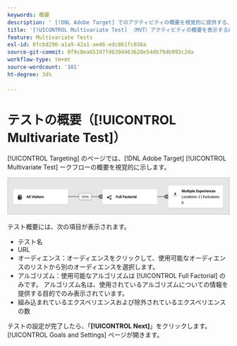 ```yaml
---
keywords: 概要
description: ' [!DNL Adobe Target] でのアクティビティの概要を視覚的に提供する、[!UICONTROL Multivariate Test] （MVT）アクティビティの概要を表示します。'
title: '[!UICONTROL Multivariate Test] （MVT）アクティビティの概要を表示するにはどうすればよいですか？'
feature: Multivariate Tests
exl-id: 8fcbd296-a1a9-42a1-ae46-edc861fc036a
source-git-commit: 8f9c0ea65197fd639d463628e54db79db993c2da
workflow-type: tm+mt
source-wordcount: '101'
ht-degree: 34%

---
```


# テストの概要（[!UICONTROL Multivariate Test]）

[!UICONTROL Targeting] のページでは、[!DNL Adobe Target] [!UICONTROL Multivariate Test] ークフローの概要を視覚的に示します。

![テスト概要ダイアログボックス](/help/main/c-activities/c-multivariate-testing/t-create-multivariate-test/assets/summary-new.png)

テスト概要には、次の項目が表示されます。

* テスト名
* URL
* オーディエンス：オーディエンスをクリックして、使用可能なオーディエンスのリストから別のオーディエンスを選択します。
* アルゴリズム：使用可能なアルゴリズムは [!UICONTROL Full Factorial] のみです。 アルゴリズム名は、使用されているアルゴリズムについての情報を提供する目的でのみ表示されています。
* 組み込まれているエクスペリエンスおよび除外されているエクスペリエンスの数

テストの設定が完了したら、「**[!UICONTROL Next]**」をクリックします。 [!UICONTROL Goals and Settings] ページが開きます。
